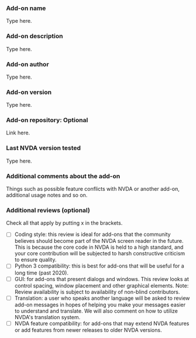### Add-on name

Type here.

### Add-on description

Type here.

### Add-on author

Type here.

### Add-on version

Type here.

### Add-on repository: Optional

Link here.

### Last NVDA version tested

Type here.

### Additional comments about the add-on

Things such as possible feature conflicts with NVDA or another add-on, additional usage notes and so on.

### Additional reviews (optional)

Check all that apply by putting x in the brackets.

* [ ] Coding style: this review is ideal for add-ons that the community believes should become part of the NVDA screen reader in the future. This is because the core code in NVDA is held to a high standard, and your core contribution will be subjected to harsh constructive criticism to ensure quality.
* [ ] Python 3 compatibility: this is best for add-ons that   will be useful  for a long time (past 2020).
* [ ] GUI: for add-ons that present dialogs and windows. This review looks at control spacing, window placement and other graphical elements. Note: Review availability is subject to availability of non-blind contributors.
* [ ] Translation: a user who speaks another language will be asked to review add-on messages in hopes of helping you make your messages easier to understand and translate. We will also comment on how to utilize NVDA's translation system.
* [ ] NVDA feature compatibility: for add-ons that may extend NVDA features or add features from newer releases to older NVDA versions.

